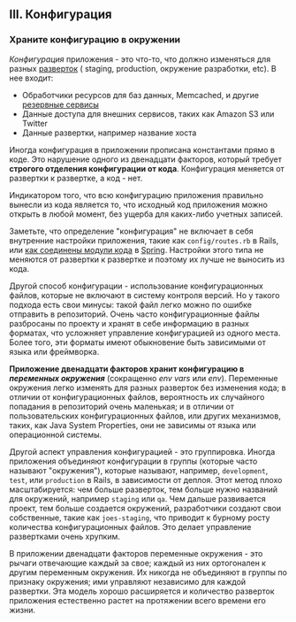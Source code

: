 ## III. Конфигурация
### Храните конфигурацию в окружении

*Конфигурация* приложения - это что-то, что должно изменяться для разных [разверток](/codebase) (
staging, production, окружение разработки, etc). В нее входит:

* Обработчики ресурсов для баз данных, Memcached, и другие [резервные сервисы](/backing-services)
* Данные доступа для внешних сервисов, таких как Amazon S3 или Twitter
* Данные развертки, например название хоста

Иногда конфигурация в приложении прописана константами прямо в коде. Это нарушение одного из двенадцати
факторов, который требует **строгого отделения конфигурации от кода**. Конфигурация меняется от развертки к развертке,
а код - нет.

Индикатором того, что всю конфигурацию приложения правильно вынесли из кода является то, что исходный код
приложения можно открыть в любой момент, без ущерба для каких-либо учетных записей.

Заметьте, что определение "конфигурация" не включает в себя внутренние настройки приложения, такие как
`config/routes.rb` в Rails, или
[как соединены модули кода](http://static.springsource.org/spring/docs/2.5.x/reference/beans.html) в
[Spring](http://www.springsource.org/). Настройки этого типа не меняются от развертки к развертке и поэтому
их лучше не выносить из кода.

Другой способ конфигурации - использование конфигурационных файлов, которые не включают в систему контроля
версий. Но у такого подхода есть свои минусы: такой файл легко можно по ошибке отправить в репозиторий.
Очень часто конфигурационные файлы разбросаны по проекту и хранят в себе информацию в разных форматах, что
усложняет управление конфигурацией из одного места. Более того, эти форматы имеют обыкновение быть
зависимыми от языка или фреймворка.

**Приложение двенадцати факторов хранит конфигурацию в *переменных окружения*** (сокращенно *env vars* или
*env*). Переменные окружения легко изменять для разных разверток без изменения кода; в отличии от
конфигурационных файлов, вероятность их случайного попадания в репозиторий очень маленькая; и в отличии от
пользовательских конфигурационных файлов, или других механизмов, таких, как Java System Properties, они не
зависимы от языка или операционной системы.

Другой аспект управления конфигурацией - это группировка. Иногда приложения объединяют конфигурации в
группы (которые часто называют "окружения"), которые называют, например, `development`, `test`, или
`production` в Rails, в зависимости от деплоя. Этот метод плохо масштабируется: чем больше разверток, тем
больше нужно названий для окружений, например `staging` или `qa`. Чем дальше развивается проект, тем больше
создается окружений, разработчики создают свои собственные, такие как `joes-staging`, что приводит к
бурному росту количества конфигурационных файлов. Это делает управление развертками очень хрупким.

В приложении двенадцати факторов переменные окружения - это рычаги отвечающие каждый за свое; каждый из них
ортогонален к другим переменным окружения. Их никогда не объединяют в группы по признаку окружения; ими
управляют независимо для каждой развертки. Эта модель хорошо расширяется и количество разверток приложения
естественно растет на протяжении всего времени его жизни.
